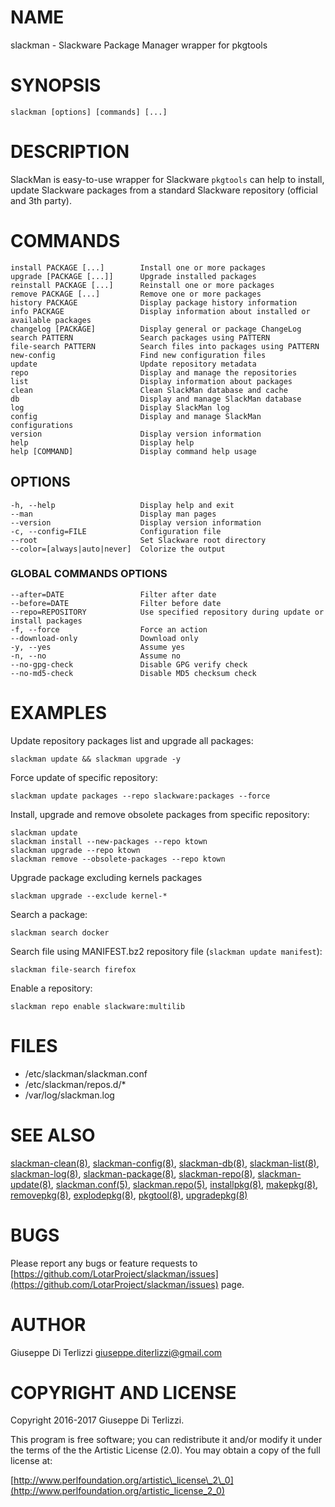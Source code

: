 # NAME

slackman - Slackware Package Manager wrapper for pkgtools

# SYNOPSIS

    slackman [options] [commands] [...]

# DESCRIPTION

SlackMan is easy-to-use wrapper for Slackware `pkgtools` can help to install,
update Slackware packages from a standard Slackware repository (official and 3th party).

# COMMANDS

    install PACKAGE [...]        Install one or more packages
    upgrade [PACKAGE [...]]      Upgrade installed packages
    reinstall PACKAGE [...]      Reinstall one or more packages
    remove PACKAGE [...]         Remove one or more packages
    history PACKAGE              Display package history information
    info PACKAGE                 Display information about installed or available packages
    changelog [PACKAGE]          Display general or package ChangeLog
    search PATTERN               Search packages using PATTERN
    file-search PATTERN          Search files into packages using PATTERN
    new-config                   Find new configuration files
    update                       Update repository metadata
    repo                         Display and manage the repositories
    list                         Display information about packages
    clean                        Clean SlackMan database and cache
    db                           Display and manage SlackMan database
    log                          Display SlackMan log
    config                       Display and manage SlackMan configurations
    version                      Display version information
    help                         Display help
    help [COMMAND]               Display command help usage

## OPTIONS

    -h, --help                   Display help and exit
    --man                        Display man pages
    --version                    Display version information
    -c, --config=FILE            Configuration file
    --root                       Set Slackware root directory
    --color=[always|auto|never]  Colorize the output

### GLOBAL COMMANDS OPTIONS

    --after=DATE                 Filter after date
    --before=DATE                Filter before date
    --repo=REPOSITORY            Use specified repository during update or install packages
    -f, --force                  Force an action
    --download-only              Download only
    -y, --yes                    Assume yes
    -n, --no                     Assume no
    --no-gpg-check               Disable GPG verify check
    --no-md5-check               Disable MD5 checksum check

# EXAMPLES

Update repository packages list and upgrade all packages:

    slackman update && slackman upgrade -y

Force update of specific repository:

    slackman update packages --repo slackware:packages --force

Install, upgrade and remove obsolete packages from specific repository:

    slackman update
    slackman install --new-packages --repo ktown
    slackman upgrade --repo ktown
    slackman remove --obsolete-packages --repo ktown

Upgrade package excluding kernels packages

    slackman upgrade --exclude kernel-*

Search a package:

    slackman search docker

Search file using MANIFEST.bz2 repository file (`slackman update manifest`):

    slackman file-search firefox

Enable a repository:

    slackman repo enable slackware:multilib

# FILES

- /etc/slackman/slackman.conf
- /etc/slackman/repos.d/\*
- /var/log/slackman.log

# SEE ALSO

[slackman-clean(8)](../8/slackman-clean.md), [slackman-config(8)](../8/slackman-config.md), [slackman-db(8)](../8/slackman-db.md), [slackman-list(8)](../8/slackman-list.md),
[slackman-log(8)](../8/slackman-log.md), [slackman-package(8)](../8/slackman-package.md), [slackman-repo(8)](../8/slackman-repo.md), [slackman-update(8)](../8/slackman-update.md),
[slackman.conf(5)](../5/slackman.conf.md), [slackman.repo(5)](../5/slackman.repo.md), [installpkg(8)](../8/installpkg.md), [makepkg(8)](../8/makepkg.md),
[removepkg(8)](../8/removepkg.md), [explodepkg(8)](../8/explodepkg.md), [pkgtool(8)](../8/pkgtool.md), [upgradepkg(8)](../8/upgradepkg.md)

# BUGS

Please report any bugs or feature requests to 
[https://github.com/LotarProject/slackman/issues](https://github.com/LotarProject/slackman/issues) page.

# AUTHOR

Giuseppe Di Terlizzi <giuseppe.diterlizzi@gmail.com>

# COPYRIGHT AND LICENSE

Copyright 2016-2017 Giuseppe Di Terlizzi.

This program is free software; you can redistribute it and/or modify it
under the terms of the the Artistic License (2.0). You may obtain a
copy of the full license at:

[http://www.perlfoundation.org/artistic\_license\_2\_0](http://www.perlfoundation.org/artistic_license_2_0)
